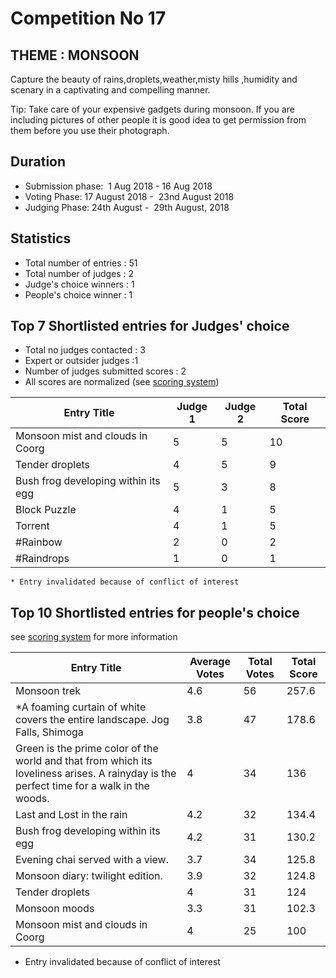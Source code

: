 # Competition No 17

## THEME : MONSOON
Capture the beauty of rains,droplets,weather,misty hills ,humidity and scenary in a captivating and compelling manner.

Tip: Take care of your expensive gadgets during monsoon. If you are including pictures of other people it is good idea to get permission from them before you use their photograph.

## Duration
* Submission phase:  1 Aug 2018 - 16 Aug 2018
* Voting Phase: 17 August 2018 -  23nd August 2018
* Judging Phase: 24th August -  29th August, 2018

## Statistics
* Total number of entries : 51
* Total number of judges : 2
* Judge's choice winners : 1
* People's choice winner : 1


## Top 7 Shortlisted entries for Judges' choice

* Total no judges contacted : 3
* Expert or outsider judges :1
* Number of judges submitted scores : 2
* All scores are normalized (see [scoring system](https://github.com/photography-ncbs/competition/blob/master/scoring.md))

| Entry Title |Judge 1 |Judge 2 | Total Score |
| --- | --- | --- | ---|
|Monsoon mist and clouds in Coorg |	5 |	5	| 10 |
|Tender droplets |	4 |	5	|9| 
|Bush frog developing within its egg |	5 |	3 | 8|
|Block Puzzle	|	4	| 1	| 5|
|Torrent|	4	| 1 |	5	|
|#Rainbow | 2| 0| 2|
|#Raindrops|1|0|1|

    * Entry invalidated because of conflict of interest 

## Top 10 Shortlisted entries for people's choice
see [scoring system](https://github.com/photography-ncbs/competition/blob/master/scoring.md) for more information 

| Entry Title | Average Votes |  Total Votes | Total Score |
| --- | --- |--- |---  |
|Monsoon trek	|4.6|	56|	257.6|
| *A foaming curtain of white covers the entire landscape. Jog Falls, Shimoga |	3.8 |	47	|178.6|
|Green is the prime color of the world and that from which its loveliness arises. A rainyday is the perfect time for a walk in the woods.|	4	| 34	| 136 |
|Last and Lost in the rain |	4.2	| 32	| 134.4 |
|Bush frog developing within its egg |	4.2 |	31	| 130.2 |
| Evening chai served with a view. |	3.7	| 34	| 125.8 |
|Monsoon diary: twilight edition.	| 3.9 |	32	| 124.8 |
| Tender droplets	| 4 | 	31	| 124 |
| Monsoon moods | 	3.3	| 31	| 102.3 |
| Monsoon mist and clouds in Coorg|4	| 25 |	100 |
   * Entry invalidated because of conflict of interest  


